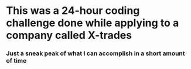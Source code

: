 # This was a 24-hour coding challenge done while applying to a company called X-trades

### Just a sneak peak of what I can accomplish in a short amount of time
